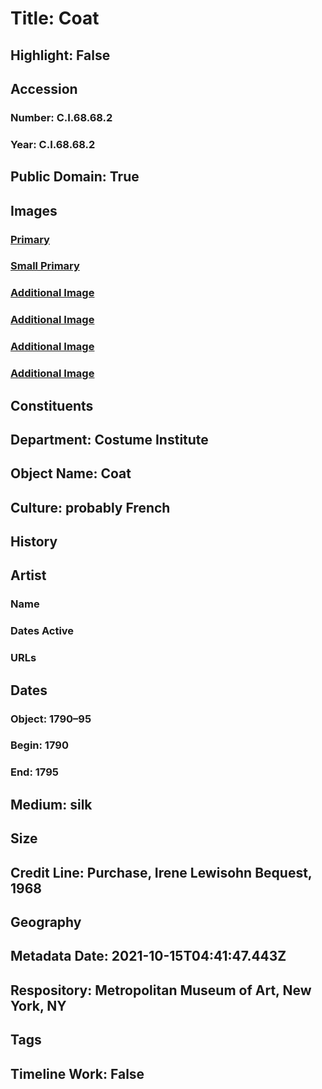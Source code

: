 # Title: Coat
## Highlight: False
## Accession
### Number: C.I.68.68.2
### Year: C.I.68.68.2
## Public Domain: True
## Images
### [Primary](https://images.metmuseum.org/CRDImages/ci/original/C.I.68.68.2_F.jpg)
### [Small Primary](https://images.metmuseum.org/CRDImages/ci/web-large/C.I.68.68.2_F.jpg)
### [Additional Image](https://images.metmuseum.org/CRDImages/ci/original/C.I.68.68.2_B.jpg)
### [Additional Image](https://images.metmuseum.org/CRDImages/ci/original/CI68.68.2_CI37.46.1_1976.142.1.JPG)
### [Additional Image](https://images.metmuseum.org/CRDImages/ci/original/C.I.68.68.2_d.jpg)
### [Additional Image](https://images.metmuseum.org/CRDImages/ci/original/C.I.68.68.2_d2.jpg)
## Constituents
## Department: Costume Institute
## Object Name: Coat
## Culture: probably French
## History
## Artist
### Name
### Dates Active
### URLs
## Dates
### Object: 1790–95
### Begin: 1790
### End: 1795
## Medium: silk
## Size
## Credit Line: Purchase, Irene Lewisohn Bequest, 1968
## Geography
## Metadata Date: 2021-10-15T04:41:47.443Z
## Respository: Metropolitan Museum of Art, New York, NY
## Tags
## Timeline Work: False